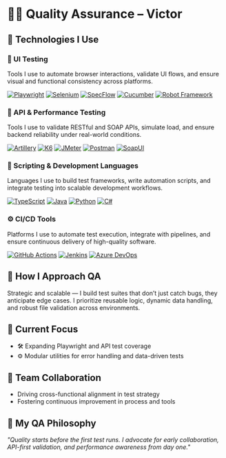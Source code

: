 # 👨‍🔬 Quality Assurance – Victor

## 🚀 Technologies I Use

### 🎯 UI Testing  
Tools I use to automate browser interactions, validate UI flows, and ensure visual and functional consistency across platforms.

[![Playwright](https://img.shields.io/badge/Playwright-EA580C?style=for-the-badge&logo=playwright&logoColor=white)](https://playwright.dev/)
[![Selenium](https://img.shields.io/badge/Selenium-43B02A?style=for-the-badge&logo=selenium&logoColor=white)](https://www.selenium.dev/)
[![SpecFlow](https://img.shields.io/badge/SpecFlow-FF6F00?style=for-the-badge&logo=specflow&logoColor=white)](https://specflow.org/)
[![Cucumber](https://img.shields.io/badge/Cucumber-23D96C?style=for-the-badge&logo=cucumber&logoColor=white)](https://cucumber.io/)
[![Robot Framework](https://img.shields.io/badge/Robot%20Framework-00BFFF?style=for-the-badge&logo=robotframework&logoColor=white)](https://robotframework.org/)


### 🔌 API & Performance Testing  
Tools I use to validate RESTful and SOAP APIs, simulate load, and ensure backend reliability under real-world conditions.

[![Artillery](https://img.shields.io/badge/Artillery-EF3E36?style=for-the-badge&logoColor=white)](https://artillery.io)
[![K6](https://img.shields.io/badge/K6-7D64FF?style=for-the-badge&logo=k6&logoColor=white)](https://k6.io/)
[![JMeter](https://img.shields.io/badge/JMeter-D22128?style=for-the-badge&logo=apachejmeter&logoColor=white)](https://jmeter.apache.org/)
[![Postman](https://img.shields.io/badge/Postman-FF6C37?style=for-the-badge&logo=postman&logoColor=white)](https://www.postman.com/)
[![SoapUI](https://img.shields.io/badge/SoapUI-6CB33F?style=for-the-badge&logoColor=white)](https://www.soapui.org/)


### 🧠 Scripting & Development Languages  
Languages I use to build test frameworks, write automation scripts, and integrate testing into scalable development workflows.

[![TypeScript](https://img.shields.io/badge/TypeScript-3178C6?style=for-the-badge&logo=typescript&logoColor=white)](https://www.typescriptlang.org/)
[![Java](https://img.shields.io/badge/Java-007396?style=for-the-badge&logo=java&logoColor=white)](https://www.oracle.com/java/)
[![Python](https://img.shields.io/badge/Python-3776AB?style=for-the-badge&logo=python&logoColor=white)](https://www.python.org/)
[![C#](https://img.shields.io/badge/C%23-239120?style=for-the-badge&logo=csharp&logoColor=white)](https://learn.microsoft.com/en-us/dotnet/csharp/)

### ⚙️ CI/CD Tools  
Platforms I use to automate test execution, integrate with pipelines, and ensure continuous delivery of high-quality software.

[![GitHub Actions](https://img.shields.io/badge/GitHub%20Actions-2088FF?style=for-the-badge&logo=githubactions&logoColor=white)](https://docs.github.com/en/actions)
[![Jenkins](https://img.shields.io/badge/Jenkins-D24939?style=for-the-badge&logo=jenkins&logoColor=white)](https://www.jenkins.io/)
[![Azure DevOps](https://img.shields.io/badge/Azure%20DevOps-0078D7?style=for-the-badge&logo=azuredevops&logoColor=white)](https://azure.microsoft.com/en-us/services/devops/)

## 🧠 How I Approach QA
Strategic and scalable — I build test suites that don’t just catch bugs, they anticipate edge cases. I prioritize reusable logic, dynamic data handling, and robust file validation across environments.

## 🚀 Current Focus
- 🛠️ Expanding Playwright and API test coverage
- ⚙️ Modular utilities for error handling and data-driven tests

## 🤝 Team Collaboration
- Driving cross-functional alignment in test strategy
- Fostering continuous improvement in process and tools

## 🧭 My QA Philosophy
_"Quality starts before the first test runs. I advocate for early collaboration, API-first validation, and performance awareness from day one."_
